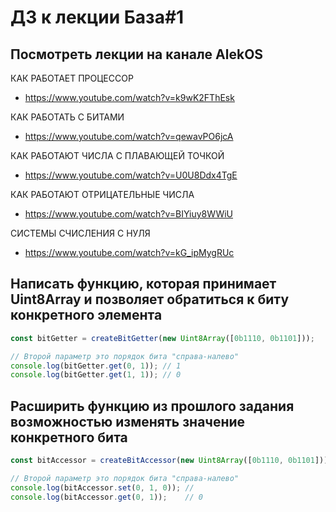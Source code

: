 # ДЗ к лекции База#1

## Посмотреть лекции на канале AlekOS

КАК РАБОТАЕТ ПРОЦЕССОР
* https://www.youtube.com/watch?v=k9wK2FThEsk

КАК РАБОТАТЬ С БИТАМИ
* https://www.youtube.com/watch?v=qewavPO6jcA

КАК РАБОТАЮТ ЧИСЛА С ПЛАВАЮЩЕЙ ТОЧКОЙ
* https://www.youtube.com/watch?v=U0U8Ddx4TgE

КАК РАБОТАЮТ ОТРИЦАТЕЛЬНЫЕ ЧИСЛА
* https://www.youtube.com/watch?v=BIYiuy8WWiU

СИСТЕМЫ СЧИСЛЕНИЯ С НУЛЯ
* https://www.youtube.com/watch?v=kG_ipMygRUc

## Написать функцию, которая принимает Uint8Array и позволяет обратиться к биту конкретного элемента

```js
const bitGetter = createBitGetter(new Uint8Array([0b1110, 0b1101]));

// Второй параметр это порядок бита "справа-налево"
console.log(bitGetter.get(0, 1)); // 1
console.log(bitGetter.get(1, 1)); // 0
```

## Расширить функцию из прошлого задания возможностью изменять значение конкретного бита

```js
const bitAccessor = createBitAccessor(new Uint8Array([0b1110, 0b1101]));

// Второй параметр это порядок бита "справа-налево"
console.log(bitAccessor.set(0, 1, 0)); // 
console.log(bitAccessor.get(0, 1));    // 0
```
